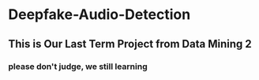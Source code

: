 # Deepfake-Audio-Detection

## This is Our Last Term Project from Data Mining 2
### please don't judge, we still learning
